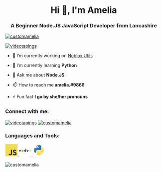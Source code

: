 <h1 align="center">Hi 👋, I'm Amelia</h1>
<h3 align="center">A Beginner Node.JS JavaScript Developer from Lancashire</h3>

<p align="left"> <a href="https://github.com/ryo-ma/github-profile-trophy"><img src="https://github-profile-trophy.vercel.app/?username=customamelia" alt="customamelia" /></a> </p>

<p align="left"> <a href="https://twitter.com/videotapings" target="blank"><img src="https://img.shields.io/twitter/follow/videotapings?logo=twitter&style=for-the-badge" alt="videotapings" /></a> </p>

- 🔭 I’m currently working on [Noblox Utils](https://github.com/CustomAmelia/nobloxutils)

- 🌱 I’m currently learning **Python**

- 💬 Ask me about **Node.JS**

- 📫 How to reach me **amelia.#9866**

- ⚡ Fun fact **I go by she/her pronouns**

<h3 align="left">Connect with me:</h3>
<p align="left">
<a href="https://twitter.com/videotapings" target="blank"><img align="center" src="https://raw.githubusercontent.com/rahuldkjain/github-profile-readme-generator/master/src/images/icons/Social/twitter.svg" alt="videotapings" height="30" width="40" /></a>
<a href="https://www.youtube.com/c/customamelia" target="blank"><img align="center" src="https://raw.githubusercontent.com/rahuldkjain/github-profile-readme-generator/master/src/images/icons/Social/youtube.svg" alt="customamelia" height="30" width="40" /></a>
</p>

<h3 align="left">Languages and Tools:</h3>
<p align="left"> <a href="https://developer.mozilla.org/en-US/docs/Web/JavaScript" target="_blank" rel="noreferrer"> <img src="https://raw.githubusercontent.com/devicons/devicon/master/icons/javascript/javascript-original.svg" alt="javascript" width="40" height="40"/> </a> <a href="https://nodejs.org" target="_blank" rel="noreferrer"> <img src="https://raw.githubusercontent.com/devicons/devicon/master/icons/nodejs/nodejs-original-wordmark.svg" alt="nodejs" width="40" height="40"/> </a> <a href="https://www.python.org" target="_blank" rel="noreferrer"> <img src="https://raw.githubusercontent.com/devicons/devicon/master/icons/python/python-original.svg" alt="python" width="40" height="40"/> </a> </p>

<p><img align="center" src="https://github-readme-stats.vercel.app/api/top-langs?username=customamelia&show_icons=true&locale=en&layout=compact" alt="customamelia" /></p>

